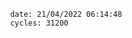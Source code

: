

                date: 21/04/2022 06:14:48
                cycles: 31200

                         